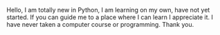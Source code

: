 Hello, I am totally new in Python, I am learning on my own, have not yet started. If you can guide me to a place where I can learn I appreciate it. I have never taken a computer course or programming. Thank you.

